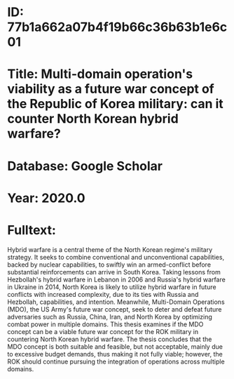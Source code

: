 # ID: 77b1a662a07b4f19b66c36b63b1e6c01
# Title: Multi-domain operation's viability as a future war concept of the Republic of Korea military: can it counter North Korean hybrid warfare?
# Database: Google Scholar
# Year: 2020.0
# Fulltext:
Hybrid warfare is a central theme of the North Korean regime's military strategy.
It seeks to combine conventional and unconventional capabilities, backed by nuclear capabilities, to swiftly win an armed-conflict before substantial reinforcements can arrive in South Korea.
Taking lessons from Hezbollah's hybrid warfare in Lebanon in 2006 and Russia's hybrid warfare in Ukraine in 2014, North Korea is likely to utilize hybrid warfare in future conflicts with increased complexity, due to its ties with Russia and Hezbollah, capabilities, and intention.
Meanwhile, Multi-Domain Operations (MDO), the US Army's future war concept, seek to deter and defeat future adversaries such as Russia, China, Iran, and North Korea by optimizing combat power in multiple domains.
This thesis examines if the MDO concept can be a viable future war concept for the ROK military in countering North Korean hybrid warfare.
The thesis concludes that the MDO concept is both suitable and feasible, but not acceptable, mainly due to excessive budget demands, thus making it not fully viable; however, the ROK should continue pursuing the integration of operations across multiple domains.